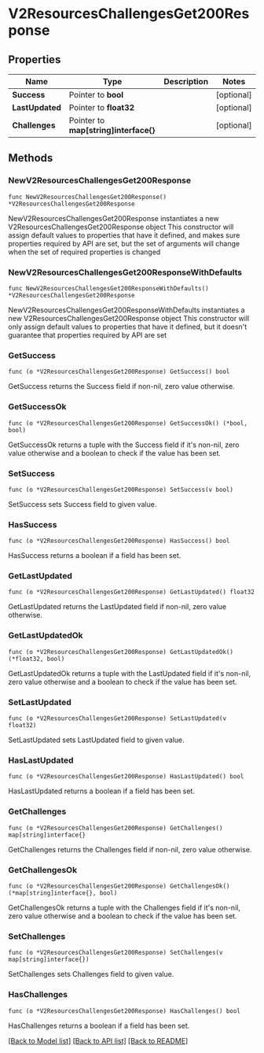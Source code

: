 # V2ResourcesChallengesGet200Response

## Properties

Name | Type | Description | Notes
------------ | ------------- | ------------- | -------------
**Success** | Pointer to **bool** |  | [optional] 
**LastUpdated** | Pointer to **float32** |  | [optional] 
**Challenges** | Pointer to **map[string]interface{}** |  | [optional] 

## Methods

### NewV2ResourcesChallengesGet200Response

`func NewV2ResourcesChallengesGet200Response() *V2ResourcesChallengesGet200Response`

NewV2ResourcesChallengesGet200Response instantiates a new V2ResourcesChallengesGet200Response object
This constructor will assign default values to properties that have it defined,
and makes sure properties required by API are set, but the set of arguments
will change when the set of required properties is changed

### NewV2ResourcesChallengesGet200ResponseWithDefaults

`func NewV2ResourcesChallengesGet200ResponseWithDefaults() *V2ResourcesChallengesGet200Response`

NewV2ResourcesChallengesGet200ResponseWithDefaults instantiates a new V2ResourcesChallengesGet200Response object
This constructor will only assign default values to properties that have it defined,
but it doesn't guarantee that properties required by API are set

### GetSuccess

`func (o *V2ResourcesChallengesGet200Response) GetSuccess() bool`

GetSuccess returns the Success field if non-nil, zero value otherwise.

### GetSuccessOk

`func (o *V2ResourcesChallengesGet200Response) GetSuccessOk() (*bool, bool)`

GetSuccessOk returns a tuple with the Success field if it's non-nil, zero value otherwise
and a boolean to check if the value has been set.

### SetSuccess

`func (o *V2ResourcesChallengesGet200Response) SetSuccess(v bool)`

SetSuccess sets Success field to given value.

### HasSuccess

`func (o *V2ResourcesChallengesGet200Response) HasSuccess() bool`

HasSuccess returns a boolean if a field has been set.

### GetLastUpdated

`func (o *V2ResourcesChallengesGet200Response) GetLastUpdated() float32`

GetLastUpdated returns the LastUpdated field if non-nil, zero value otherwise.

### GetLastUpdatedOk

`func (o *V2ResourcesChallengesGet200Response) GetLastUpdatedOk() (*float32, bool)`

GetLastUpdatedOk returns a tuple with the LastUpdated field if it's non-nil, zero value otherwise
and a boolean to check if the value has been set.

### SetLastUpdated

`func (o *V2ResourcesChallengesGet200Response) SetLastUpdated(v float32)`

SetLastUpdated sets LastUpdated field to given value.

### HasLastUpdated

`func (o *V2ResourcesChallengesGet200Response) HasLastUpdated() bool`

HasLastUpdated returns a boolean if a field has been set.

### GetChallenges

`func (o *V2ResourcesChallengesGet200Response) GetChallenges() map[string]interface{}`

GetChallenges returns the Challenges field if non-nil, zero value otherwise.

### GetChallengesOk

`func (o *V2ResourcesChallengesGet200Response) GetChallengesOk() (*map[string]interface{}, bool)`

GetChallengesOk returns a tuple with the Challenges field if it's non-nil, zero value otherwise
and a boolean to check if the value has been set.

### SetChallenges

`func (o *V2ResourcesChallengesGet200Response) SetChallenges(v map[string]interface{})`

SetChallenges sets Challenges field to given value.

### HasChallenges

`func (o *V2ResourcesChallengesGet200Response) HasChallenges() bool`

HasChallenges returns a boolean if a field has been set.


[[Back to Model list]](../README.md#documentation-for-models) [[Back to API list]](../README.md#documentation-for-api-endpoints) [[Back to README]](../README.md)


